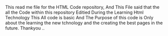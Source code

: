 This read me file for the HTML Code repository, And This File  said that the all the  Code within this repository Editied During the Learning Html Technology 
This All code is basic And The Purpose of this code is Only about the learning the new tchnology and the  creating the best pages in the future. 
Thankyou ..
